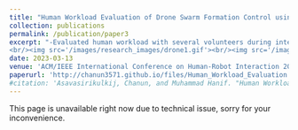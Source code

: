 ```yaml
---
title: "Human Workload Evaluation of Drone Swarm Formation Control using Virtual Reality Interface"
collection: publications
permalink: /publication/paper3
excerpt: "-Evaluated human workload with several volunteers during interaction with a drone swarm through virtual reality interface.<br/>-Conducted an experiment involving the use of a joystick controller and a virtual reality controller to manipulate the drones via a head-mounted display, comparing the human’s control capability between controllers.
<br/><img src='/images/research_images/drone1.gif'><br/><img src='/images/research_images/drone2.gif'>"
date: 2023-03-13
venue: 'ACM/IEEE International Conference on Human-Robot Interaction 2023 (HRI2023)'
paperurl: 'http://chanun3571.github.io/files/Human_Workload_Evaluation.pdf'
#citation: 'Asavasirikulkij, Chanun, and Muhammad Hanif. "Human Workload Evaluation of Drone Swarm Formation Control using Virtual Reality Interface." In Companion of the 2023 ACM/IEEE International Conference on Human-Robot Interaction, pp. 132-136. 2023.'
---
```

This page is unavailable right now due to technical issue, sorry for your inconvenience.